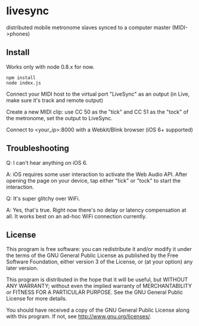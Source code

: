 livesync
========

distributed mobile metronome slaves synced to a computer master (MIDI->phones)

## Install

Works only with node 0.8.x for now.

	npm install
	node index.js

Connect your MIDI host to the virtual port "LiveSync" as an output (in Live, make sure it's track and remote output)

Create a new MIDI clip:  use CC 50 as the "tick" and CC 51 as the "tock" of the metronome, set the output to LiveSync.

Connect to <your_ip>:8000 with a Webkit/Blink browser (iOS 6+ supported)

## Troubleshooting

Q: I can't hear anything on iOS 6.

A: iOS requires some user interaction to activate the Web Audio API.  After opening the page on your device, tap either "tick" or "tock" to start the interaction.

Q: It's super glitchy over WiFi.

A: Yes, that's true.  Right now there's no delay or latency compensation at all.  It works best on an ad-hoc WiFi connection currently.

## License

This program is free software: you can redistribute it and/or modify it under the terms of the GNU General Public License as published by the Free Software Foundation, either version 3 of the License, or (at your option) any later version.

This program is distributed in the hope that it will be useful, but WITHOUT ANY WARRANTY; without even the implied warranty of MERCHANTABILITY or FITNESS FOR A PARTICULAR PURPOSE. See the GNU General Public License for more details.

You should have received a copy of the GNU General Public License along with this program. If not, see http://www.gnu.org/licenses/.
